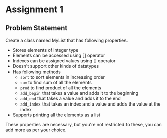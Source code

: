 # Assignment 1
## Problem Statement
Create a class named MyList that has following properties.
* Stores elements of integer type
* Elements can be accessed using [] operator
* Indexes can be assigned values using [] operator
* Doesn't support other kinds of datatypes
* Has following methods
  * `sort` to sort elements in increasing order
  * `sum` to find sum of all the elements
  * `prod` to find product of all the elements
  * `add_begin` that takes a value and adds it to the beginning
  * `add_end` that takes a value and adds it to the end
  * `add_index` that takes an index and a value and adds the value at the index
* Supports printing all the elements as a list


These properties are necessary, but you're not restricted to these, you can add more as per your choice.

